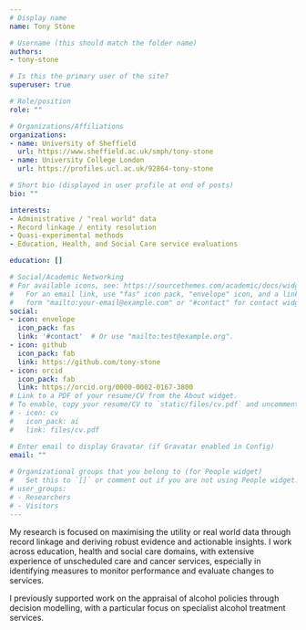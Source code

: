 ```yaml
---
# Display name
name: Tony Stone

# Username (this should match the folder name)
authors:
- tony-stone

# Is this the primary user of the site?
superuser: true

# Role/position
role: ""

# Organizations/Affiliations
organizations:
- name: University of Sheffield
  url: https://www.sheffield.ac.uk/smph/tony-stone
- name: University College London
  url: https://profiles.ucl.ac.uk/92864-tony-stone

# Short bio (displayed in user profile at end of posts)
bio: ""

interests:
- Administrative / "real world" data
- Record linkage / entity resolution
- Quasi-experimental methods
- Education, Health, and Social Care service evaluations

education: []

# Social/Academic Networking
# For available icons, see: https://sourcethemes.com/academic/docs/widgets/#icons
#   For an email link, use "fas" icon pack, "envelope" icon, and a link in the
#   form "mailto:your-email@example.com" or "#contact" for contact widget.
social:
- icon: envelope
  icon_pack: fas
  link: '#contact'  # Or use "mailto:test@example.org".
- icon: github
  icon_pack: fab
  link: https://github.com/tony-stone
- icon: orcid
  icon_pack: fab
  link: https://orcid.org/0000-0002-0167-3800
# Link to a PDF of your resume/CV from the About widget.
# To enable, copy your resume/CV to `static/files/cv.pdf` and uncomment the lines below.  
# - icon: cv
#   icon_pack: ai
#   link: files/cv.pdf

# Enter email to display Gravatar (if Gravatar enabled in Config)
email: ""
  
# Organizational groups that you belong to (for People widget)
#   Set this to `[]` or comment out if you are not using People widget.  
# user_groups:
# - Researchers
# - Visitors
---
```


My research is focused on maximising the utility or real world data through record linkage and deriving robust evidence and actionable insights. 
I work across education, health and social care domains, with extensive experience of unscheduled care and cancer services, especially in 
identifying measures to monitor performance and evaluate changes to services.

I previously supported work on the appraisal of alcohol policies through decision modelling, with a particular focus on specialist alcohol treatment services.
